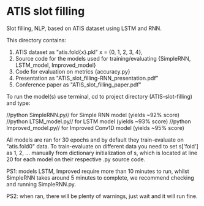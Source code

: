 # ATIS slot filling

Slot filling, NLP, based on ATIS dataset using LSTM and RNN.

This directory contains:
1. ATIS dataset as "atis.fold{x}.pkl" x = {0, 1, 2, 3, 4},
2. Source code for the models used for training/evaluating {SimpleRNN, LSTM_model, Improved_model}
3. Code for evaluation on metrics {accuracy.py}
4. Presentation as "ATIS_slot_filling-RNN_presentation.pdf"
5. Conference paper as "ATIS_slot_filling_paper.pdf"


To run the model(s) use terminal, cd to project directory (ATIS-slot-filling) and type:

//python SimpleRNN.py// for Simple RNN model (yields ~92% score)
//python LTSM_model.py// for LSTM model (yields ~93% score)
//python Improved_model.py// for Improved Conv1D model (yields ~95% score)

All models are ran for 30 epochs and by default they train-evaluate on "atis.fold0" data.
To train-evaluate on different data you need to set s['fold'] as 1, 2, ... manually from dictionary initialization of s, which is located at line 20 for each model on their respective .py source code.

PS1: models LSTM, Improved require more than 10 minutes to run, whilst SimpleRNN takes around 5 minutes to complete, we recommend checking and running SimpleRNN.py.

PS2: when ran, there will be plenty of warnings, just wait and it will run fine.
